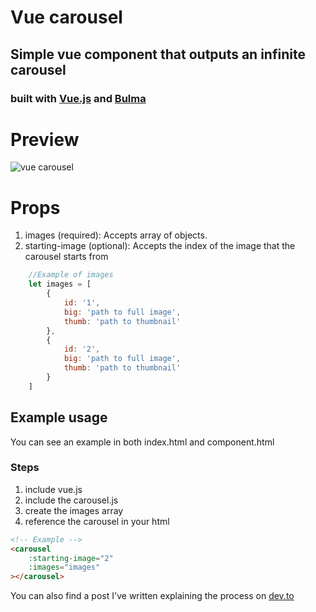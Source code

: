 # Vue carousel
## Simple vue component that outputs an infinite carousel
### built with [Vue.js](https://vuejs.org/ "Vue's Homepage") and [Bulma](https://bulma.io/ "Bulma's Homepage")
# Preview
![vue carousel](https://i.imgur.com/SPB4hcL.gif "Vue carousel in action")

# Props
1. images (required): Accepts array of objects.
2. starting-image (optional): Accepts the index of the image that the carousel starts from 
```javascript 
    //Example of images
    let images = [
        { 
            id: '1',
            big: 'path to full image',
            thumb: 'path to thumbnail'
        },
        { 
            id: '2',
            big: 'path to full image',
            thumb: 'path to thumbnail'
        }
    ]
```

## Example usage
You can see an example in both index.html and component.html
### Steps
1. include vue.js
2. include the carousel.js
3. create the images array
4. reference the carousel in your html 
```html
<!-- Example -->
<carousel
    :starting-image="2"
    :images="images"
></carousel>
```

You can also find a post I've written explaining the process on [dev.to](https://dev.to/tsanak/building-an-image-carousel-with-vuejs--cjp "Vue carousel post")